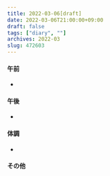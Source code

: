 ```yaml
---
title: 2022-03-06[draft]
date: 2022-03-06T21:00:00+09:00
draft: false
tags: ["diary", ""]
archives: 2022-03
slug: 472603
---
```

#### 午前
- 
#### 午後
- 
#### 体調
- 
#### その他